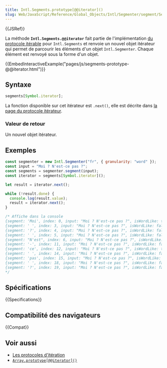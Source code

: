 ```yaml
---
title: Intl.Segments.prototype[@@iterator]()
slug: Web/JavaScript/Reference/Global_Objects/Intl/Segmenter/segment/Segments/@@iterator
---
```


{{JSRef}}

La méthode **`Intl.Segments.@@iterator`** fait partie de l'implémentation [du protocole itérable](/fr/docs/Web/JavaScript/Reference/Iteration_protocols#le_protocole_«_itérable_») pour `Intl.Segments` et renvoie un nouvel objet itérateur qui permet de parcourir les éléments d'un objet `Intl.Segmenter`. Chaque élément est renvoyé sous la forme d'un objet.

{{EmbedInteractiveExample("pages/js/segments-prototype-@@iterator.html")}}

## Syntaxe

```js
segments[Symbol.iterator];
```

La fonction disponible sur cet itérateur est `.next()`, elle est décrite dans [la page du protocole itérateur](/fr/docs/Web/JavaScript/Reference/Iteration_protocols#le_protocole_«_itérateur_»).

### Valeur de retour

Un nouvel objet itérateur.

## Exemples

```js
const segmenter = new Intl.Segmenter("fr", { granularity: "word" });
const input = "Moi ? N'est-ce pas ?";
const segments = segmenter.segment(input);
const iterator = segments[Symbol.iterator]();

let result = iterator.next();

while (!result.done) {
  console.log(result.value);
  result = iterator.next();
}

/* Affiche dans la console
{segment: 'Moi', index: 0, input: "Moi ? N'est-ce pas ?", isWordLike: true}
{segment: ' ', index: 3, input: "Moi ? N'est-ce pas ?", isWordLike: false}
{segment: '?', index: 4, input: "Moi ? N'est-ce pas ?", isWordLike: false}
{segment: ' ', index: 5, input: "Moi ? N'est-ce pas ?", isWordLike: false}
{segment: "N'est", index: 6, input: "Moi ? N'est-ce pas ?", isWordLike: true}
{segment: '-', index: 11, input: "Moi ? N'est-ce pas ?", isWordLike: false}
{segment: 'ce', index: 12, input: "Moi ? N'est-ce pas ?", isWordLike: true}
{segment: ' ', index: 14, input: "Moi ? N'est-ce pas ?", isWordLike: false}
{segment: 'pas', index: 15, input: "Moi ? N'est-ce pas ?", isWordLike: true}
{segment: ' ', index: 18, input: "Moi ? N'est-ce pas ?", isWordLike: false}
{segment: '?', index: 19, input: "Moi ? N'est-ce pas ?", isWordLike: false}
*/
```

## Spécifications

{{Specifications}}

## Compatibilité des navigateurs

{{Compat}}

## Voir aussi

- [Les protocoles d'itération](/fr/docs/Web/JavaScript/Reference/Iteration_protocols)
- [`Array.prototype[@@iterator]()`](/fr/docs/Web/JavaScript/Reference/Global_Objects/Array/@@iterator)
